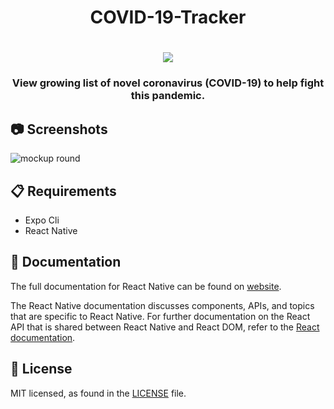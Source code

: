 <h1 align="center"> COVID-19-Tracker </h1>
<h1 align="center">
<img src="https://user-images.githubusercontent.com/23280462/78369809-6625ca00-75e3-11ea-843d-15cac2d4727d.png"/>
</h1>
<h3 align="center">
 View growing list of novel coronavirus (COVID-19) to help fight this pandemic. 
</h3>

## 📷 Screenshots

![mockup round](https://user-images.githubusercontent.com/23280462/78372647-2660e180-75e7-11ea-80a2-a8b278375f1e.png)


## 📋 Requirements
  * Expo Cli
  * React Native

## 📖 Documentation

The full documentation for React Native can be found on [website](https://reactnative.dev/docs/getting-started.html).

The React Native documentation discusses components, APIs, and topics that are specific to React Native. 
For further documentation on the React API that is shared between React Native and React DOM, refer to the [React documentation](https://reactjs.org/docs/getting-started.html).

## 📄 License

MIT licensed, as found in the [LICENSE](LICENSE) file.
